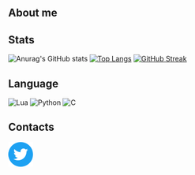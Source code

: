 
## About me

## Stats
![Anurag's GitHub stats](https://github-readme-stats.vercel.app/api?username=Raskc&show_icons=true&theme=radical) [![Top Langs](https://github-readme-stats.vercel.app/api/top-langs/?username=Raskc&theme=radical)](https://github.com/anuraghazra/github-readme-stats)
[![GitHub Streak](https://github-readme-streak-stats.herokuapp.com/?user=Raskc&theme=radical)](https://git.io/streak-stats)
## Language
![Lua](https://img.shields.io/badge/lua-%232C2D72.svg?style=for-the-badge&logo=lua&logoColor=white)                                                                                 ![Python](https://img.shields.io/badge/python-3670A0?style=for-the-badge&logo=python&logoColor=ffdd54)                                                                             ![C](https://img.shields.io/badge/c-%2300599C.svg?style=for-the-badge&logo=c&logoColor=white)
## Contacts
<p align="left">
  <a href="https://twitter.com/Rask_Dev"><img alt="Twitter" height="50" width="50" src="assets/twitter.png"></a>
</p>
